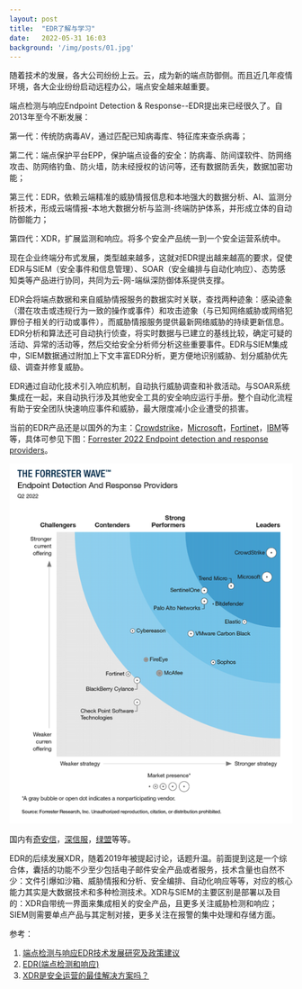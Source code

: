 ```yaml
---
layout: post
title:  "EDR了解与学习"
date:   2022-05-31 16:03
background: '/img/posts/01.jpg'
---
```

随着技术的发展，各大公司纷纷上云。云，成为新的端点防御侧。而且近几年疫情环境，各大企业纷纷启动远程办公，端点安全越来越重要。

端点检测与响应Endpoint Detection \& Response--EDR提出来已经很久了。自2013年至今不断发展：

第一代：传统防病毒AV，通过匹配已知病毒库、特征库来查杀病毒；

第二代：端点保护平台EPP，保护端点设备的安全：防病毒、防间谍软件、防网络攻击、防网络钓鱼、防火墙，防未经授权的访问等，还有数据防丢失，数据加密功能；

第三代：EDR，依赖云端精准的威胁情报信息和本地强大的数据分析、AI、监测分析技术，形成云端情报-本地大数据分析与监测-终端防护体系，并形成立体的自动防御能力；

第四代：XDR，扩展监测和响应。将多个安全产品统一到一个安全运营系统中。

现在企业终端分布式发展，类型越来越多，这就对EDR提出越来越高的要求，促使EDR与SIEM（安全事件和信息管理）、SOAR（安全编排与自动化响应）、态势感知类等产品进行协同，共同为云-网-端纵深防御体系提供支撑。

EDR会将端点数据和来自威胁情报服务的数据实时关联，查找两种迹象：感染迹象（潜在攻击或违规行为一致的操作或事件）和攻击迹象（与已知网络威胁或网络犯罪份子相关的行动或事件），而威胁情报服务提供最新网络威胁的持续更新信息。EDR分析和算法还可自动执行侦查，将实时数据与已建立的基线比较，确定可疑的活动、异常的活动等，然后交给安全分析师分析这些重要事件。EDR与SIEM集成中，SIEM数据通过附加上下文丰富EDR分析，更方便地识别威胁、划分威胁优先级、调查并修复威胁。

EDR通过自动化技术引入响应机制，自动执行威胁调查和补救活动。与SOAR系统集成在一起，来自动执行涉及其他安全工具的安全响应运行手册。整个自动化流程有助于安全团队快速响应事件和威胁，最大限度减小企业遭受的损害。

当前的EDR产品还是以国外的为主：[Crowdstrike](https://www.crowdstrike.com/products/endpoint-security/falcon-insight-edr/)，[Microsoft](https://www.microsoft.com/zh-cn/security/business/threat-protection/endpoint-defender)，[Fortinet](https://www.fortinet.com/cn/products/endpoint-security/fortiedr)，[IBM](https://www.ibm.com/products/reaqta?mhsrc=ibmsearch_a&mhq=)等等，具体可参见下图：[Forrester 2022 Endpoint detection and response providers](https://businessresources.bitdefender.com/forrester-wave-endpoint-detection-and-response-providers-q2-2022)。

![Forrester 2022 Endpoint detection and response providers](/img/posts/edr.png)

国内有[奇安信](https://www.qianxin.com/product/detail/pid/438)，[深信服](https://www.sangfor.com.cn/product-and-solution/sangfor-security/edr)，[绿盟](https://www.nsfocus.com.cn/html/2019/207_1230/89.html)等等。

EDR的后续发展XDR，随着2019年被提起讨论，话题升温。前面提到这是一个综合体，囊括的功能不少至少包括电子邮件安全产品或者服务，技术含量也自然不少：文件引爆如沙箱、威胁情报和分析、安全编排、自动化响应等等，对应的核心能力其实是大数据技术和多种检测技术。XDR与SIEM的主要区别是部署以及目的：XDR自带统一界面来集成相关的安全产品，且更多关注威胁检测和响应；SIEM则需要单点产品与其定制对接，更多关注在报警的集中处理和存储方面。


参考：
1. [端点检测与响应EDR技术发展研究及政策建议](https://www.secrss.com/articles/32262)
2. [EDR(端点检测和响应)](https://www.ibm.com/cn-zh/topics/edr)
3. [XDR是安全运营的最佳解决方案吗？](https://www.secrss.com/articles/26235)
